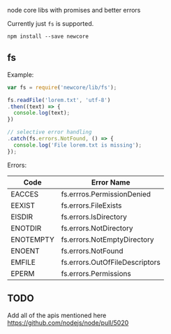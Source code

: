 node core libs with promises and better errors

Currently just `fs` is supported.

    npm install --save newcore


## fs

Example:

```js
var fs = require('newcore/lib/fs');

fs.readFile('lorem.txt', 'utf-8')
.then((text) => {
  console.log(text);
})

// selective error handling
.catch(fs.errors.NotFound, () => {
  console.log('File lorem.txt is missing');
});
```

Errors:

Code       | Error Name
-----------|------------
EACCES     | fs.errros.PermissionDenied
EEXIST     | fs.errors.FileExists
EISDIR     | fs.errors.IsDirectory
ENOTDIR    | fs.errors.NotDirectory
ENOTEMPTY  | fs.errors.NotEmptyDirectory
ENOENT     | fs.errors.NotFound
EMFILE     | fs.errors.OutOfFileDescriptors
EPERM      | fs.errors.Permissions


## TODO

Add all of the apis mentioned here https://github.com/nodejs/node/pull/5020



